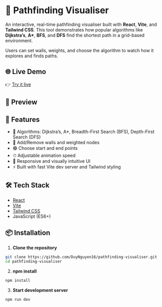 # 🧭 Pathfinding Visualiser

An interactive, real-time pathfinding visualiser built with **React**, **Vite**, and **Tailwind CSS**. This tool demonstrates how popular algorithms like **Dijkstra’s**, **A\***, **BFS**, and **DFS** find the shortest path in a grid-based environment.

Users can set walls, weights, and choose the algorithm to watch how it explores and finds paths.

## 🌐 Live Demo

👉 [Try it live](https://pathfinding-visualiser-flame.vercel.app/)

## 📸 Preview

## 🚀 Features

- 🧠 Algorithms: Dijkstra’s, A\*, Breadth-First Search (BFS), Depth-First Search (DFS)
- 🧱 Add/Remove walls and weighted nodes
- 🟢 Choose start and end points
- ⏱ Adjustable animation speed
- 📱 Responsive and visually intuitive UI
- ⚡ Built with fast Vite dev server and Tailwind styling

## 🛠 Tech Stack

- [React](https://reactjs.org/)
- [Vite](https://vitejs.dev/)
- [Tailwind CSS](https://tailwindcss.com/)
- JavaScript (ES6+)

## 📦 Installation

1. **Clone the repository**

```bash
git clone https://github.com/DuyNguyen16/pathfinding-visualiser.git
cd pathfinding-visualiser
```

2. **npm install**

```bash
npm install
```

3. **Start development server**

```bash
npm run dev
```
